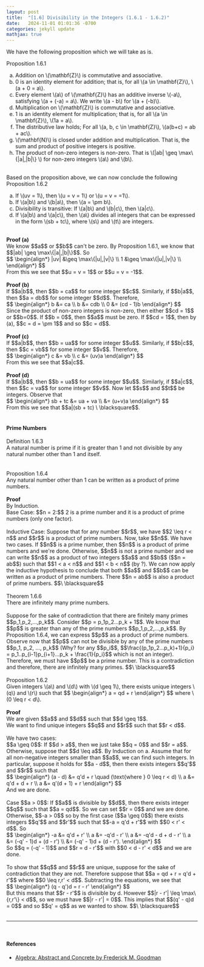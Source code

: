 ```yaml
---
layout: post
title:  "[1.6] Divisibility in the Integers (1.6.1 - 1.6.2)"
date:   2024-11-01 01:01:36 -0700
categories: jekyll update
mathjax: true
---
```

<!------------------------------------------------------------------------------------>
We have the following proposition which we will take as is.
<div class="peachheaderdiv">
Proposition 1.6.1
</div>
<div class="peachbodydiv">
<ol type="a">
	<li>Addition on \(\mathbf{Z}\) is commutative and associative.</li>
	<li>0 is an identity element for addition; that is, for all \(a \in \mathbf{Z}\), \(a + 0 = a\).</li>
	<li>Every element \(a\) of \(\mathbf{Z}\) has an additive inverse \(-a\), satisfying \(a + (-a) = a\). We write \(a - b\) for \(a + (-b)\).</li>
	<li>Multiplication on \(\mathbf{Z}\) is commutative and associative.</li>
	<li>1 is an identity element for multiplication; that is, for all \(a \in \mathbf{Z}\), \(1a = a\).</li>
	<li>The distributive law holds; For all \(a, b, c \in \mathbf{Z}\), \(a(b+c) = ab + ac\).</li>	
	<li>\(\mathbf{N}\) is closed under addition and multiplication. That is, the sum and product of positive integers is positive.</li>
	<li>The product of non-zero integers is non-zero. That is \(|ab| \geq \max\{|a|,|b|\} \) for non-zero integers \(a\) and \(b\).</li>
</ol>
</div>
<br>
Based on the proposition above, we can now conclude the following
<br>
<!------------------------------------------------------------------------------------>
<div class="peachheaderdiv">
Proposition 1.6.2
</div>
<div class="peachbodydiv">
<ol type="a">
	<li>If \(uv = 1\), then \(u = v = 1\) or \(u = v = =1\).</li>
	<li>If \(a|b\) and \(b|a\), then \(a = \pm b\).</li>
	<li>Divisibility is transitive: If \(a|b\) and \(b|c\), then \(a|c\).</li>
	<li>If \(a|b\) and \(a|c\), then \(a\) divides all integers that can be expressed in the form \(sb + tc\), where \(s\) and \(t\) are integers.</li>
</ol>
</div>
<br>
<!------------------------------------------------------------------------------------>
<b>Proof (a)</b><br>
We know $$a$$ or $$b$$ can't be zero. By Proposition 1.6.1, we know that $$|ab| \geq \max\{|a|,|b|\}$$. So 
<div> 
$$
\begin{align*}
|uv| &\geq \max\{|u|,|v|\} \\
1 &\geq \max\{|u|,|v|\} \\
\end{align*}
$$
</div>
From this we see that $$u = v = 1$$ or $$u = v = -1$$. <br>
<br>
<!------------------------------------------------------------------------------------>
<b>Proof (b)</b><br>
If $$a|b$$, then $$b = ca$$ for some integer $$c$$. Similarly, if $$b|a$$, then $$a = db$$ for some integer $$d$$. Therefore, 
<div> 
$$
\begin{align*}
b &= ca \\ 
b &= cdb \\
0 &= (cd - 1)b
\end{align*}
$$
</div>
Since the product of non-zero integers is non-zero, then either $$cd = 1$$ or $$b=0$$. If $$b = 0$$, then $$a$$ must be zero. If $$cd = 1$$, then by (a), $$c = d = \pm 1$$ and so $$c = d$$.
<br>
<br>
<!------------------------------------------------------------------------------------>
<b>Proof (c)</b><br>
If $$a|b$$, then $$b = ua$$ for some integer $$u$$. Similarly, if $$b|c$$, then $$c = vb$$ for some integer $$v$$. Therefore,
<div> 
$$
\begin{align*}
c &= vb \\ 
c &= (uv)a
\end{align*}
$$
</div>
From this we see that $$a|c$$.
<br>
<br>
<!------------------------------------------------------------------------------------>
<b>Proof (d)</b><br>
If $$a|b$$, then $$b = ua$$ for some integer $$u$$. Similarly, if $$a|c$$, then $$c = va$$ for some integer $$v$$. Now let $$s$$ and $$t$$ be integers. Observe that
<div> 
$$
\begin{align*}
sb + tc &= ua + va \\ 
        &= (u+v)a
\end{align*}
$$
</div>
From this we see that $$a|(sb + tc) \ \blacksquare$$.
<br>
<br>
<!------------------------------------------------------------------------------------>
<h4><b>Prime Numbers</b></h4>
<!------------------------------------------------------------------------------------>
<div class="mintheaderdiv">
Definition 1.6.3
</div>
<div class="mintbodydiv">
A natural number is prime if it is greater than 1 and not divisible by any natural number other than 1 and itself.
</div>
<br>
<br>
<!------------------------------------------------------------------------------------>
<div class="peachheaderdiv">
Proposition 1.6.4
</div>
<div class="peachbodydiv">
Any natural number other than 1 can be written as a product of prime numbers.
</div>
<br>
<!------------------------------------------------------------------------------------>
<b>Proof</b><br>
By Induction. <br>
Base Case: $$n = 2:$$ 2 is a prime number and it is a product of prime numbers (only one factor).
<br>
<br>
Inductive Case: Suppose that for any number $$r$$, we have $$2 \leq r < n$$ and $$r$$ is a product of prime numbers. Now, take $$n$$. We have two cases. If $$n$$ is a prime number, then $$n$$ is a product of prime numbers and we're done. Otherwise, $$n$$ is not a prime number and we can write $$n$$ as a product of two integers $$a$$ and $$b$$ ($$n = ab$$) such that $$1 < a < n$$ and $$1 < b < n$$ (by ?). We can now apply the inductive hypothesis to conclude that both $$a$$ and $$b$$ can be written as a product of prime numbers. There $$n = ab$$ is also a product of prime numbers. $$\ \blacksquare$$ 
<br>
<br>
<!------------------------------------------------------------------------------------>
<div class="yellowheaderdiv">
Theorem 1.6.6
</div>
<div class="yellowbodydiv">
There are infinitely many prime numbers.
</div>
<br>
Suppose for the sake of contradiction that there are finitely many primes $$p_1,p_2,...,p_k$$. Consider $$p = p_1p_2...p_k + 1$$. We know that $$p$$ is greater than any of the prime numbers $$p_1,p_2,...,p_k$$. By Proposition 1.6.4, we can express $$p$$ as a product of prime numbers. Observe now that $$p$$ can not be divisible by any of the prime numbers $$p_1, p_2, ..., p_k$$ (Why? for any $$p_i$$,  $$\frac{(p_1p_2...p_k)+1}{p_i} = p_1..p_{i-1}p_{i+1}...p_k + \frac{1}{p_i}$$ which is not an integer). Therefore, we must have $$p$$ be a prime number. This is a contradiction and therefore, there are infinitely many primes. $$\ \blacksquare$$
<br>
<br>
<!------------------------------------------------------------------------------------>
<div class="peachheaderdiv">
Proposition 1.6.2
</div>
<div class="peachbodydiv">
Given integers \(a\) and \(d\) with \(d \geq 1\), there exists unique integers \(q\) and \(r\) such that 
$$
\begin{align*}
a = qd + r
\end{align*}
$$
where \(0 \leq r < d\). 
</div>
<br>
<b>Proof</b>
<br>
We are given $$a$$ and $$d$$ such that $$d \geq 1$$. <br>
We want to find unique integers $$q$$ and $$r$$ such that $$r < d$$.
<br>
<br>
We have two cases:
<br>
$$a \geq 0$$: If $$d > a$$, then we just take $$q = 0$$ and $$r = a$$.<br>
Otherwise, suppose that $$d \leq a$$. By Induction on a. Assume that for all non-negative integers smaller than $$a$$, we can find such integers. In particular, suppose it holds for $$a - d$$, then there exists integers $$q'$$ and $$r$$ such that
<div> 
$$
\begin{align*}
(a - d) &= q'd + r \quad (\text{where } 0 \leq r < d) \\
a &= q'd + d + r \\
a &= q'(d + 1) + r 
\end{align*}
$$
</div>
And we are done.
<br>
<br>
Case $$a > 0$$: If $$a$$ is divisible by $$d$$, then there exists integer $$q$$ such that $$a = qd$$. So we can set $$r = 0$$ and we are done.
<br>
Otherwise, $$-a > 0$$ so by the first case ($$a \geq 0$$) there exists integers $$q'$$ and $$r'$$ such that $$-a = q'd + r'$$ with $$0 < r' < d$$. So
<div> 
$$
\begin{align*}
-a &= q'd + r' \\
a &= -q'd - r' \\
a &= -q'd - d + d - r' \\
a &= (-q' - 1)d + (d - r') \\
  &= (-q' - 1)d + (d - r').
\end{align*}
$$
</div>
So $$q = (-q' - 1)$$ and $$r = d - r'$$ with $$0 < d - r' < d$$ and we are done.
<br>
<br>
To show that $$q$$ and $$r$$ are unique, suppose for the sake of contradiction that they are not. Therefore suppose that $$a = qd + r = q'd + r'$$ where $$0 \leq r,r' < d$$. Subtracting the equations, we see that
<div> 
$$
\begin{align*}
(q - q')d = r - r'
\end{align*}
$$
</div>
But this means that $$r - r'$$ is divisible by d. However $$|r - r'| \leq \max\{r,r'\} < d$$, so we must have $$|r - r'| = 0$$. This implies that $$(q' - q)d = 0$$ and so $$q' = q$$ as we wanted to show. $$\ \blacksquare$$
<br>
<br>
<hr>
<br>
<!------------------------------------------------------------------------------------>
<h4><b>References</b></h4>
<ul>
<li><a href="https://homepage.divms.uiowa.edu/~goodman/algebrabook.dir/algebrabook.html">Algebra: Abstract and Concrete by Frederick M. Goodman</a></li>
</ul>























